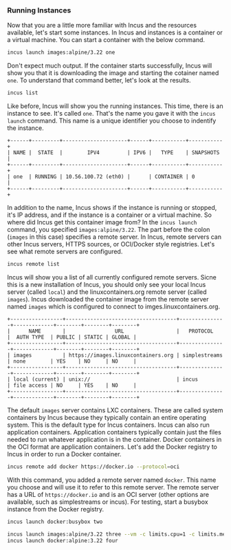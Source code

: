 ### Running Instances

Now that you are a little more familiar with Incus and the resources available, let's start some instances.  In Incus and instances is a container or a virtual machine.  You can start a container with the below command.  

```bash
incus launch images:alpine/3.22 one
```

Don't expect much output.  If the container starts successfully, Incus will show you that it is downloading the image and starting the cotainer named `one`.  To understand that command better, let's look at the results.

```bash
incus list
```

Like before, Incus will show you the running instances.  This time, there is an instance to see.  It's called `one`.  That's the name you gave it with the `incus launch` command.  This name is a unique identifier you choose to indentify the instance. 

```
+------+---------+---------------------+------+-----------+-----------+
| NAME |  STATE  |        IPV4         | IPV6 |   TYPE    | SNAPSHOTS |
+------+---------+---------------------+------+-----------+-----------+
| one  | RUNNING | 10.56.100.72 (eth0) |      | CONTAINER | 0         |
+------+---------+---------------------+------+-----------+-----------+
```

In addition to the name, Incus shows if the instance is running or stopped, it's IP address, and if the instance is a container or a virtual machine.  So where did Incus get this container image from?  In the `incus launch` command, you specified `images:alpine/3.22`.  The part before the colon (`images` in this case) specifies a remote server.  In Incus, remote servers can other Incus servers, HTTPS sources, or OCI/Docker style registries.  Let's see what remote servers are configured.

```bash
incus remote list
```

Incus will show you a list of all currently configured remote servers.  Sicne this is a new installation of Incus, you should only see your local Incus server (called `local`) and the linuxcontainers.org remote server (called `images`).  Incus downloaded the container image from the remote server named `images` which is configured to connect to imges.linuxcontainers.org.

```
+-----------------+------------------------------------+---------------+-------------+--------+--------+--------+
|      NAME       |                URL                 |   PROTOCOL    |  AUTH TYPE  | PUBLIC | STATIC | GLOBAL |
+-----------------+------------------------------------+---------------+-------------+--------+--------+--------+
| images          | https://images.linuxcontainers.org | simplestreams | none        | YES    | NO     | NO     |
+-----------------+------------------------------------+---------------+-------------+--------+--------+--------+
| local (current) | unix://                            | incus         | file access | NO     | YES    | NO     |
+-----------------+------------------------------------+---------------+-------------+--------+--------+--------+
```

The default `images` server contains LXC containers.  These are called system containers by Incus because they typically contain an entire operating system.  This is the default type for Incus containers.  Incus can also run application containers.  Application containers typically contain just the files needed to run whatever application is in the container.  Docker containers in the OCI format are application containers.  Let's add the Docker registry to Incus in order to run a Docker container.

```bash
incus remote add docker https://docker.io --protocol=oci
```

With this command, you added a remote server named `docker`.  This name you choose and will use it to refer to this remote server.  The remote server has a URL of `https://docker.io` and is an OCI server (other options are available, such as simplestreams or incus).  For testing, start a busybox instance from the Docker registry.

```bash
incus launch docker:busybox two
```



```bash
incus launch images:alpine/3.22 three --vm -c limits.cpu=1 -c limits.memory=1GiB -c security.secureboot=false
incus launch docker:alpine:3.22 four
```



